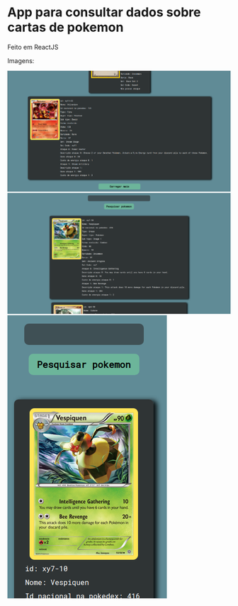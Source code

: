 <h1>App para consultar dados sobre cartas de pokemon</h1>

<p>Feito em ReactJS</p>

<p>Imagens: </p>

<img src="public/images/desktop_2.png">
<img src="public/images/desktop_pokemon.png">
<img src="public/images/mobile_pokemon.png">

